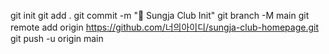 git init
git add .
git commit -m "🎯 Sungja Club Init"
git branch -M main
git remote add origin https://github.com/너의아이디/sungja-club-homepage.git
git push -u origin main
